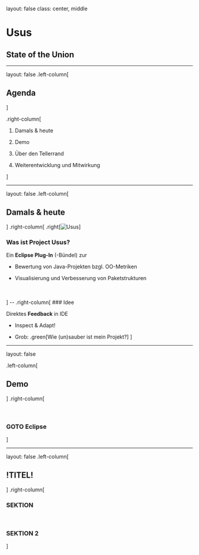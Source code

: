 
layout: false
class: center, middle

# Usus

## State of the Union

---

layout: false
.left-column[
  ## Agenda
]

.right-column[

  1. Damals & heute

  2. Demo

  3. Über den Tellerrand

  4. Weiterentwicklung und Mitwirkung

]

---

layout: false
.left-column[
  ## Damals & heute
]
.right-column[
  .right[![Usus](https://marketplace.eclipse.org/sites/default/files/usus-marketplace.png)]
  ### Was ist Project Usus?

  Ein **Eclipse Plug-In** (-Bündel) zur 

  - Bewertung von Java-Projekten bzgl. OO-Metriken

  - Visualisierung und Verbesserung von Paketstrukturen
  <br>
  <br>
]
--
.right-column[
  ### Idee

  Direktes **Feedback** in IDE

  - Inspect & Adapt!

  - Grob: .green[Wie (un)sauber ist mein Projekt?]
]

---

layout: false

.left-column[
  ## Demo
]
.right-column[
  <br>
  <br>
  <br>

  ### GOTO Eclipse

]

---

layout: false
.left-column[
  ## !TITEL!
]
.right-column[
  ### SEKTION

  <br>

  ### SEKTION 2
]

